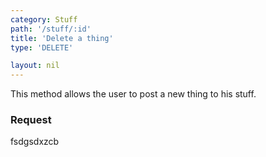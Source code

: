 ```yaml
---
category: Stuff
path: '/stuff/:id'
title: 'Delete a thing'
type: 'DELETE'

layout: nil
---
```


This method allows the user to post a new thing to his stuff.

### Request

fsdgsdxzcb